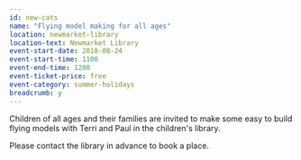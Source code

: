 ```yaml
---
id: new-cats
name: "Flying model making for all ages"
location: newmarket-library
location-text: Newmarket Library
event-start-date: 2018-08-24
event-start-time: 1100
event-end-time: 1200
event-ticket-price: free
event-category: summer-holidays
breadcrumb: y
---
```


Children of all ages and their families are invited to make some easy to build flying models with Terri and Paul in the children's library.

Please contact the library in advance to book a place.
